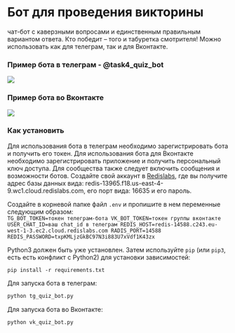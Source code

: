 # Бот для проведения викторины
чат-бот с каверзными вопросами и единственным правильным вариантом ответа. Кто победит – того и табуретка смотрителя!
Можно использовать как для телеграм, так и для Вконтакте.

### Пример бота в телеграм - @task4_quiz_bot

![](https://dvmn.org/filer/canonical/1569215494/324/)

### Пример бота во Вконтакте

![](https://dvmn.org/filer/canonical/1569215498/325/)

### Как установить
Для использования бота в телеграм необходимо зарегистрировать бота и получить его токен.
Для использования бота для Вконтакте необходимо зарегистрировать приложение и получить персональный ключ доступа. 
Для сообщества также следует включить сообщения и возможности ботов.
Создайте свой аккаунт в [Redislabs](https://redislabs.com/), 
где вы получите адрес базы данных вида: redis-13965.f18.us-east-4-9.wc1.cloud.redislabs.com,
его порт вида: 16635 и его пароль.

Создайте в корневой папке файл ```.env``` и пропишите в нем переменные следующим образом:  
    ```
    TG_BOT_TOKEN=токен телеграм-бота
    VK_BOT_TOKEN=токен группы вконтакте
    USER_CHAT_ID=ваш chat_id в телеграм
    REDIS_HOST=redis-14588.c243.eu-west-1-3.ec2.cloud.redislabs.com
    RADIS_PORT=14588
    REDIS_PASSWORD=txpKMLjzGkBC97N3i883U7xVdf1K43zx
    ```

Python3 должен быть уже установлен. 
Затем используйте `pip` (или `pip3`, есть есть конфликт с Python2) для установки зависимостей:
```
pip install -r requirements.txt
```
Для запуска бота в телеграм:

```python
python tg_quiz_bot.py
```
Для запуска бота во Вконтакте:

```python
python vk_quiz_bot.py
```

